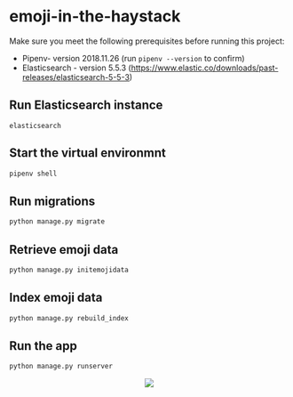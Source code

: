 # emoji-in-the-haystack

Make sure you meet the following prerequisites before running this project:

* Pipenv- version 2018.11.26 (run `pipenv --version` to confirm)
* Elasticsearch - version 5.5.3 (https://www.elastic.co/downloads/past-releases/elasticsearch-5-5-3)

## Run Elasticsearch instance
```
elasticsearch
```

## Start the virtual environmnt
```bash
pipenv shell
```

## Run migrations
```bash
python manage.py migrate
```

## Retrieve emoji data
```bash
python manage.py initemojidata
```

## Index emoji data
```bash
python manage.py rebuild_index
```

## Run the app
```bash
python manage.py runserver
```

<p align="center">
  <img src="https://phaven-prod.s3.amazonaws.com/files/image_part/asset/2471693/51WXfddo30CV6ghSNqXV-7pWnrY/medium_Screen_Shot_2020-06-22_at_11.12.58_PM.png">
</p>
